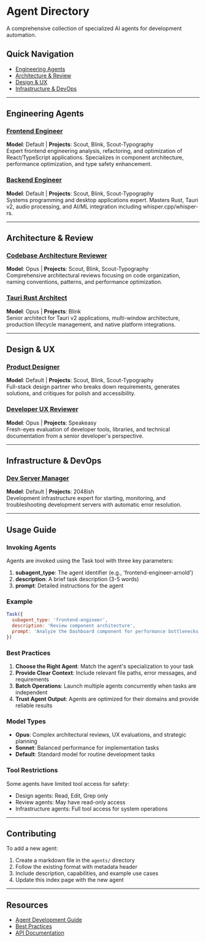 # Agent Directory

A comprehensive collection of specialized AI agents for development automation.

## Quick Navigation

- [Engineering Agents](#engineering-agents)
- [Architecture & Review](#architecture--review)
- [Design & UX](#design--ux)
- [Infrastructure & DevOps](#infrastructure--devops)

---

## Engineering Agents

### [Frontend Engineer](./frontend-engineer.md)
**Model**: Default | **Projects**: Scout, Blink, Scout-Typography  
Expert frontend engineering analysis, refactoring, and optimization of React/TypeScript applications. Specializes in component architecture, performance optimization, and type safety enhancement.

### [Backend Engineer](./backend-engineer.md)
**Model**: Default | **Projects**: Scout, Blink, Scout-Typography  
Systems programming and desktop applications expert. Masters Rust, Tauri v2, audio processing, and AI/ML integration including whisper.cpp/whisper-rs.

---

## Architecture & Review

### [Codebase Architecture Reviewer](./codebase-architecture-reviewer.md)
**Model**: Opus | **Projects**: Scout, Blink, Scout-Typography  
Comprehensive architectural reviews focusing on code organization, naming conventions, patterns, and performance optimization.

### [Tauri Rust Architect](./tauri-rust-architect.md)
**Model**: Opus | **Projects**: Blink  
Senior architect for Tauri v2 applications, multi-window architecture, production lifecycle management, and native platform integrations.

---

## Design & UX

### [Product Designer](./product-designer.md)
**Model**: Default | **Projects**: Scout, Blink, Scout-Typography  
Full-stack design partner who breaks down requirements, generates solutions, and critiques for polish and accessibility.

### [Developer UX Reviewer](./developer-ux-reviewer.md)
**Model**: Opus | **Projects**: Speakeasy  
Fresh-eyes evaluation of developer tools, libraries, and technical documentation from a senior developer's perspective.

---

## Infrastructure & DevOps

### [Dev Server Manager](./dev-server-manager.md)
**Model**: Default | **Projects**: 2048ish  
Development infrastructure expert for starting, monitoring, and troubleshooting development servers with automatic error resolution.

---

## Usage Guide

### Invoking Agents

Agents are invoked using the Task tool with three key parameters:
1. **subagent_type**: The agent identifier (e.g., 'frontend-engineer-arnold')
2. **description**: A brief task description (3-5 words)
3. **prompt**: Detailed instructions for the agent

### Example

```javascript
Task({
  subagent_type: 'frontend-engineer',
  description: 'Review component architecture',
  prompt: 'Analyze the Dashboard component for performance bottlenecks and prop drilling issues'
})
```

### Best Practices

1. **Choose the Right Agent**: Match the agent's specialization to your task
2. **Provide Clear Context**: Include relevant file paths, error messages, and requirements
3. **Batch Operations**: Launch multiple agents concurrently when tasks are independent
4. **Trust Agent Output**: Agents are optimized for their domains and provide reliable results

### Model Types

- **Opus**: Complex architectural reviews, UX evaluations, and strategic planning
- **Sonnet**: Balanced performance for implementation tasks
- **Default**: Standard model for routine development tasks

### Tool Restrictions

Some agents have limited tool access for safety:
- Design agents: Read, Edit, Grep only
- Review agents: May have read-only access
- Infrastructure agents: Full tool access for system operations

---

## Contributing

To add a new agent:
1. Create a markdown file in the `agents/` directory
2. Follow the existing format with metadata header
3. Include description, capabilities, and example use cases
4. Update this index page with the new agent

---

## Resources

- [Agent Development Guide](../docs/agent-development.md)
- [Best Practices](../docs/best-practices.md)
- [API Documentation](../api/README.md)